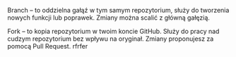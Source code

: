 Branch – to oddzielna gałąź w tym samym repozytorium, służy do tworzenia nowych funkcji lub poprawek. Zmiany można scalić z główną gałęzią.

Fork – to kopia repozytorium w twoim koncie GitHub. Służy do pracy nad cudzym repozytorium bez wpływu na oryginał. Zmiany proponujesz za pomocą Pull Request.
rfrfer